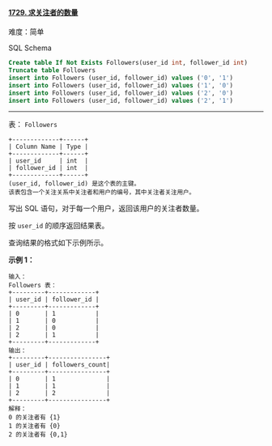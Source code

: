 ﻿#### [1729. 求关注者的数量](https://leetcode.cn/problems/find-followers-count/)

难度：简单

SQL Schema
```sql
Create table If Not Exists Followers(user_id int, follower_id int)
Truncate table Followers
insert into Followers (user_id, follower_id) values ('0', '1')
insert into Followers (user_id, follower_id) values ('1', '0')
insert into Followers (user_id, follower_id) values ('2', '0')
insert into Followers (user_id, follower_id) values ('2', '1')
```
___

表： `Followers`

```
+-------------+------+
| Column Name | Type |
+-------------+------+
| user_id     | int  |
| follower_id | int  |
+-------------+------+
(user_id, follower_id) 是这个表的主键。
该表包含一个关注关系中关注者和用户的编号，其中关注者关注用户。
```

写出 SQL 语句，对于每一个用户，返回该用户的关注者数量。

按 `user_id` 的顺序返回结果表。

查询结果的格式如下示例所示。

**示例 1：**

```
输入：
Followers 表：
+---------+-------------+
| user_id | follower_id |
+---------+-------------+
| 0       | 1           |
| 1       | 0           |
| 2       | 0           |
| 2       | 1           |
+---------+-------------+
输出：
+---------+----------------+
| user_id | followers_count|
+---------+----------------+
| 0       | 1              |
| 1       | 1              |
| 2       | 2              |
+---------+----------------+
解释：
0 的关注者有 {1}
1 的关注者有 {0}
2 的关注者有 {0,1}
```
